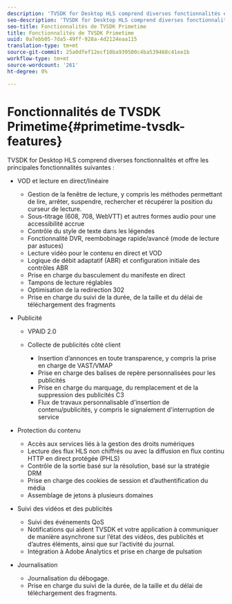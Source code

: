 ```yaml
---
description: 'TVSDK for Desktop HLS comprend diverses fonctionnalités et offre les principales fonctionnalités suivantes : '
seo-description: 'TVSDK for Desktop HLS comprend diverses fonctionnalités et offre les principales fonctionnalités suivantes : '
seo-title: Fonctionnalités de TVSDK Primetime
title: Fonctionnalités de TVSDK Primetime
uuid: 0a7ebb05-7da5-49ff-928a-4d2124eaa115
translation-type: tm+mt
source-git-commit: 25a0dfef12ecf10ba939500c4ba539468c41ee1b
workflow-type: tm+mt
source-wordcount: '261'
ht-degree: 0%

---
```



# Fonctionnalités de TVSDK Primetime{#primetime-tvsdk-features}

TVSDK for Desktop HLS comprend diverses fonctionnalités et offre les principales fonctionnalités suivantes :

* VOD et lecture en direct/linéaire

   * Gestion de la fenêtre de lecture, y compris les méthodes permettant de lire, arrêter, suspendre, rechercher et récupérer la position du curseur de lecture.
   * Sous-titrage (608, 708, WebVTT) et autres formes audio pour une accessibilité accrue
   * Contrôle du style de texte dans les légendes
   * Fonctionnalité DVR, reembobinage rapide/avancé (mode de lecture par astuces)
   * Lecture vidéo pour le contenu en direct et VOD
   * Logique de débit adaptatif (ABR) et configuration initiale des contrôles ABR
   * Prise en charge du basculement du manifeste en direct
   * Tampons de lecture réglables
   * Optimisation de la redirection 302
   * Prise en charge du suivi de la durée, de la taille et du délai de téléchargement des fragments

* Publicité

   * VPAID 2.0
   * Collecte de publicités côté client

      * Insertion d’annonces en toute transparence, y compris la prise en charge de VAST/VMAP
      * Prise en charge des balises de repère personnalisées pour les publicités
      * Prise en charge du marquage, du remplacement et de la suppression des publicités C3
      * Flux de travaux personnalisable d&#39;insertion de contenu/publicités, y compris le signalement d&#39;interruption de service

* Protection du contenu

   * Accès aux services liés à la gestion des droits numériques
   * Lecture des flux HLS non chiffrés ou avec la diffusion en flux continu HTTP en direct protégée (PHLS)
   * Contrôle de la sortie basé sur la résolution, basé sur la stratégie DRM
   * Prise en charge des cookies de session et d’authentification du média
   * Assemblage de jetons à plusieurs domaines

* Suivi des vidéos et des publicités

   * Suivi des événements QoS
   * Notifications qui aident TVSDK et votre application à communiquer de manière asynchrone sur l’état des vidéos, des publicités et d’autres éléments, ainsi que sur l’activité du journal.
   * Intégration à Adobe Analytics et prise en charge de pulsation

* Journalisation

   * Journalisation du débogage.
   * Prise en charge du suivi de la durée, de la taille et du délai de téléchargement des fragments.